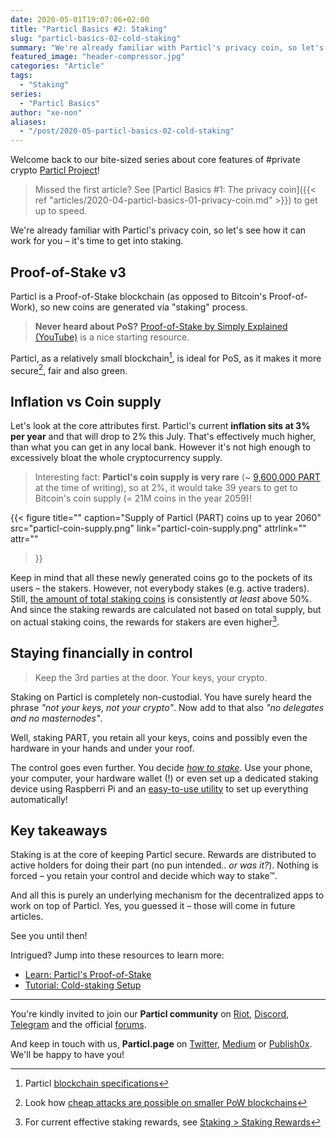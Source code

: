 ```yaml
---
date: 2020-05-01T19:07:06+02:00
title: "Particl Basics #2: Staking"
slug: "particl-basics-02-cold-staking"
summary: "We're already familiar with Particl's privacy coin, so let's see how it can work for you – it's time to get into staking."
featured_image: "header-compressor.jpg"
categories: "Article"
tags: 
  - "Staking"
series:
  - "Particl Basics"
author: "xe-non"
aliases:
  - "/post/2020-05-particl-basics-02-cold-staking"
---
```


Welcome back to our bite-sized series about core features of #private crypto [Particl Project](https://particl.io)!

> Missed the first article? See [Particl Basics #1: The privacy coin]({{< ref "articles/2020-04-particl-basics-01-privacy-coin.md" >}}) to get up to speed.

We're already familiar with Particl's privacy coin, so let's see how it can work for you – it's time to get into staking.


## Proof-of-Stake v3

Particl is a Proof-of-Stake blockchain (as opposed to Bitcoin's Proof-of-Work), so new coins are generated via "staking" process.

> **Never heard about PoS?** [Proof-of-Stake by Simply Explained (YouTube)](https://www.youtube.com/watch?v=M3EFi_POhps) is a nice starting resource.

Particl, as a relatively small blockchain[^1], is ideal for PoS, as it makes it more secure[^2], fair and also green.


## Inflation vs Coin supply

Let's look at the core attributes first. Particl's current **inflation sits at 3% per year** and that will drop to 2% this July. That's effectively much higher, than what you can get in any local bank. However it's not high enough to excessively bloat the whole cryptocurrency supply.

> Interesting fact: **Particl's coin supply is very rare** (~ [9,600,000 PART](https://explorer.particl.io/status) at the time of writing), so at 2%, it would take 39 years to get to Bitcoin's coin supply (= 21M coins in the year 2059)!

{{< figure
  title=""
  caption="Supply of Particl (PART) coins up to year 2060"
  src="particl-coin-supply.png"
  link="particl-coin-supply.png"
  attrlink=""
  attr=""
>}}


Keep in mind that all these newly generated coins go to the pockets of its users – the stakers. However, not everybody stakes (e.g. active traders). Still, [the amount of total staking coins](https://stats.particl.page) is consistently _at least_ above 50%. And since the staking rewards are calculated not based on total supply, but on actual staking coins, the rewards for stakers are even higher[^3].


## Staying financially in control

> Keep the 3rd parties at the door. Your keys, your crypto.

Staking on Particl is completely non-custodial. You have surely heard the phrase _"not your keys, not your crypto"_. Now add to that also _"no delegates and no masternodes"_.

Well, staking PART, you retain all your keys, coins and possibly even the hardware in your hands and under your roof.

The control goes even further. You decide _[how to stake](https://particl.wiki/tutorial/staking/)_. Use your phone, your computer, your hardware wallet (!) or even set up a dedicated staking device using Raspberri Pi and an [easy-to-use utility](https://particl.wiki/learn/staking/partyman) to set up everything automatically!


## Key takeaways

Staking is at the core of keeping Particl secure. Rewards are distributed to active holders for doing their part (no pun intended.. _or was it?_). Nothing is forced – you retain your control and decide which way to stake™.

And all this is purely an underlying mechanism for the decentralized apps to work on top of Particl. Yes, you guessed it – those will come in future articles.

See you until then!

Intrigued? Jump into these resources to learn more:

- [Learn: Particl's Proof-of-Stake](https://particl.wiki/learn/staking)
- [Tutorial: Cold-staking Setup](https://particl.wiki/tutorial/staking/cold-staking)


---

You're kindly invited to join our **Particl community** on [Riot](https://riot.im/app/#/room/#particl:matrix.org), [Discord](https://discord.me/particl), [Telegram](https://t.me/particlproject) and the official [forums](https://particl.community).

And keep in touch with us, **Particl.page** on [Twitter](https://twitter.com/particl_page), [Medium](https://medium.com/particl-page) or [Publish0x](https://www.publish0x.com/particl-page?a=GRb4xmRJbB). We'll be happy to have you!


[^1]: Particl [blockchain specifications](https://particl.io/coin-specifications/)
[^2]: Look how [cheap attacks are possible on smaller PoW blockchains](https://www.crypto51.app/)
[^3]: For current effective staking rewards, see [Staking > Staking Rewards](https://stats.particl.page)